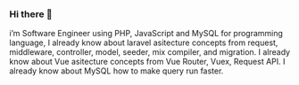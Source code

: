### Hi there 👋

i’m Software Engineer using PHP, JavaScript and MySQL for
programming language, I already know about laravel asitecture
concepts from request, middleware, controller, model, seeder, mix
compiler, and migration. I already know about Vue asitecture concepts
from Vue Router, Vuex, Request API. I already know about MySQL how
to make query run faster.
